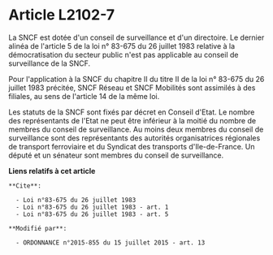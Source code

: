 # Article L2102-7

La SNCF est dotée d'un conseil de surveillance et d'un directoire. Le dernier alinéa de l'article 5 de la loi n° 83-675 du 26
juillet 1983 relative à la démocratisation du secteur public n'est pas applicable au conseil de surveillance de la SNCF. 

Pour l'application à la SNCF du chapitre II du titre II de la loi n° 83-675 du 26 juillet 1983 précitée, SNCF Réseau et SNCF
Mobilités sont assimilés à des filiales, au sens      de l'article 14 de la même loi. 

Les statuts de la SNCF sont fixés par décret en Conseil d'Etat. Le nombre des représentants de l'Etat ne peut être inférieur
à la moitié du nombre de membres du conseil de surveillance. Au moins deux membres du conseil de surveillance sont des
représentants des autorités organisatrices régionales de transport ferroviaire et du Syndicat des transports d'Ile-de-France.
Un député et un sénateur sont membres du conseil de surveillance.

**Liens relatifs à cet article**

	**Cite**:

	  - Loi n°83-675 du 26 juillet 1983
	  - Loi n°83-675 du 26 juillet 1983 - art. 1
	  - Loi n°83-675 du 26 juillet 1983 - art. 5

	**Modifié par**:

	  - ORDONNANCE n°2015-855 du 15 juillet 2015 - art. 13
